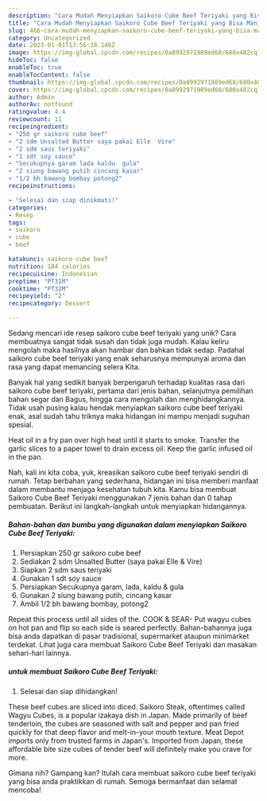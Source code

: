 ```yaml
---
description: "Cara Mudah Menyiapkan Saikoro Cube Beef Teriyaki yang Bisa Manjain Lidah"
title: "Cara Mudah Menyiapkan Saikoro Cube Beef Teriyaki yang Bisa Manjain Lidah"
slug: 466-cara-mudah-menyiapkan-saikoro-cube-beef-teriyaki-yang-bisa-manjain-lidah
category: Uncategorized
date: 2023-01-01T13:56:28.146Z
image: https://img-global.cpcdn.com/recipes/0a8992971989ed68/680x482cq70/saikoro-cube-beef-teriyaki-foto-resep-utama.jpg
hideToc: false
enableToc: true
enableTocContent: false
thumbnail: https://img-global.cpcdn.com/recipes/0a8992971989ed68/680x482cq70/saikoro-cube-beef-teriyaki-foto-resep-utama.jpg
cover: https://img-global.cpcdn.com/recipes/0a8992971989ed68/680x482cq70/saikoro-cube-beef-teriyaki-foto-resep-utama.jpg
author: Admin
authorAv: notfound
ratingvalue: 4.4
reviewcount: 11
recipeingredient:
- "250 gr saikoro cube beef"
- "2 sdm Unsalted Butter saya pakai Elle  Vire"
- "2 sdm saus teriyaki"
- "1 sdt soy sauce"
- "Secukupnya garam lada kaldu  gula"
- "2 siung bawang putih cincang kasar"
- "1/2 bh bawang bombay potong2"
recipeinstructions:

- "Selesai dan siap dinikmati!"
categories:
- Resep
tags:
- saikoro
- cube
- beef

katakunci: saikoro cube beef 
nutrition: 184 calories
recipecuisine: Indonesian
preptime: "PT31M"
cooktime: "PT32M"
recipeyield: "2"
recipecategory: Dessert

---
```





Sedang mencari ide resep saikoro cube beef teriyaki yang unik? Cara membuatnya sangat tidak susah dan tidak juga mudah. Kalau keliru mengolah maka hasilnya akan hambar dan bahkan tidak sedap. Padahal saikoro cube beef teriyaki yang enak seharusnya mempunyai aroma dan rasa yang dapat memancing selera Kita.





Banyak hal yang sedikit banyak berpengaruh terhadap kualitas rasa dari saikoro cube beef teriyaki, pertama dari jenis bahan, selanjutnya pemilihan bahan segar dan Bagus, hingga cara mengolah dan menghidangkannya. Tidak usah pusing kalau hendak menyiapkan saikoro cube beef teriyaki enak,      asal sudah tahu triknya maka hidangan ini mampu menjadi suguhan spesial.














Heat oil in a fry pan over high heat until it starts to smoke. Transfer the garlic slices to a paper towel to drain excess oil. Keep the garlic infused oil in the pan.






Nah, kali ini kita coba, yuk, kreasikan saikoro cube beef teriyaki sendiri di rumah. Tetap berbahan yang sederhana, hidangan ini bisa memberi manfaat dalam membantu menjaga kesehatan tubuh kita. Kamu bisa membuat Saikoro Cube Beef Teriyaki menggunakan 7 jenis bahan dan 0 tahap pembuatan. Berikut ini langkah-langkah untuk menyiapkan hidangannya.

<!--inarticleads1-->

##### Bahan-bahan dan bumbu yang digunakan dalam menyiapkan Saikoro Cube Beef Teriyaki:

1. Persiapkan 250 gr saikoro cube beef
1. Sediakan 2 sdm Unsalted Butter (saya pakai Elle &amp; Vire)
1. Siapkan 2 sdm saus teriyaki
1. Gunakan 1 sdt soy sauce
1. Persiapkan Secukupnya garam, lada, kaldu &amp; gula
1. Gunakan 2 siung bawang putih, cincang kasar
1. Ambil 1/2 bh bawang bombay, potong2


Repeat this process until all sides of the. COOK &amp; SEAR- Put wagyu cubes on hot pan and flip so each side is seared perfectly. Bahan-bahannya juga bisa anda dapatkan di pasar tradisional, supermarket ataupun minimarket terdekat. Lihat juga cara membuat Saikoro Cube Beef Teriyaki dan masakan sehari-hari lainnya. 

<!--inarticleads2-->

#####  untuk membuat Saikoro Cube Beef Teriyaki:


1. Selesai dan siap dihidangkan!

These beef cubes are sliced into diced. Saikoro Steak, oftentimes called Wagyu Cubes, is a popular izakaya dish in Japan. Made primarily of beef tenderloin, the cubes are seasoned with salt and pepper and pan fried quickly for that deep flavor and melt-in-your mouth texture. Meat Depot imports only from trusted farms in Japan&#39;s. Imported from Japan, these affordable bite size cubes of tender beef will definitely make you crave for more. 

Gimana nih? Gampang kan? Itulah cara membuat saikoro cube beef teriyaki yang bisa anda praktikkan di rumah. Semoga bermanfaat dan selamat mencoba!
